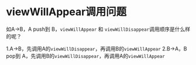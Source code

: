 # viewWillAppear调用问题

如A->B，A push到 B，`viewWillAppear` 和 `viewWillDisappear`调用顺序是什么样的呢？

1.A->B，先调用A的`viewWillDisappear`，再调用B的`viewWillAppear`
2.B->A，B pop到 A，先调用B的`viewWillDisappear`，再调用A的`viewWillAppear`
